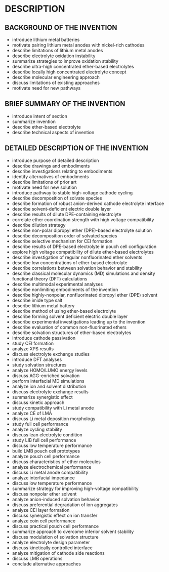 # DESCRIPTION

## BACKGROUND OF THE INVENTION

- introduce lithium metal batteries
- motivate pairing lithium metal anodes with nickel-rich cathodes
- describe limitations of lithium metal anodes
- describe electrolyte oxidation instability
- summarize strategies to improve oxidation stability
- describe ultra-high concentrated ether-based electrolytes
- describe locally high concentrated electrolyte concept
- describe molecular engineering approach
- discuss limitations of existing approaches
- motivate need for new pathways

## BRIEF SUMMARY OF THE INVENTION

- introduce intent of section
- summarize invention
- describe ether-based electrolyte
- describe technical aspects of invention

## DETAILED DESCRIPTION OF THE INVENTION

- introduce purpose of detailed description
- describe drawings and embodiments
- describe investigations relating to embodiments
- identify alternatives of embodiments
- describe limitations of prior art
- motivate need for new solution
- introduce pathway to stable high-voltage cathode cycling
- describe decomposition of solvate species
- describe formation of robust anion-derived cathode electrolyte interface
- describe solvent-deficient electric double layer
- describe results of dilute DPE-containing electrolyte
- correlate ether coordination strength with high voltage compatibility
- describe dilution strategy
- describe non-polar dipropyl ether (DPE)-based electrolyte solution
- describe decomposition order of solvated species
- describe selective mechanism for CEI formation
- describe results of DPE-based electrolyte in pouch cell configuration
- explore high voltage compatibility of dilute ether-based electrolytes
- describe investigation of regular nonfluorinated ether solvents
- describe low concentrations of ether-based electrolyte
- describe correlations between solvation behavior and stability
- describe classical molecular dynamics (MD) simulations and density functional theory (DFT) calculations
- describe multimodal experimental analyses
- describe nonlimiting embodiments of the invention
- describe highly-nonpolar, nonfluorinated dipropyl ether (DPE) solvent
- describe imide type salt
- describe lithium metal battery
- describe method of using ether-based electrolyte
- describe forming solvent deficient electric double layer
- describe experimental investigations leading up to the invention
- describe evaluation of common non-fluorinated ethers
- describe solvation structures of ether-based electrolytes
- introduce cathode passivation
- study CEI formation
- analyze XPS results
- discuss electrolyte exchange studies
- introduce DFT analyses
- study solvation structures
- analyze HOMO/LUMO energy levels
- discuss AGG-enriched solvation
- perform interfacial MD simulations
- analyze ion and solvent distribution
- discuss electrolyte exchange results
- summarize synergistic effect
- discuss kinetic approach
- study compatibility with Li metal anode
- analyze CE of LMA
- discuss Li metal deposition morphology
- study full cell performance
- analyze cycling stability
- discuss lean electrolyte condition
- study LIB full cell performance
- discuss low temperature performance
- build LMB pouch cell prototypes
- analyze pouch cell performance
- discuss characteristics of ether molecules
- analyze electrochemical performance
- discuss Li metal anode compatibility
- analyze interfacial impedance
- discuss low temperature performance
- summarize strategy for improving high-voltage compatibility
- discuss nonpolar ether solvent
- analyze anion-induced solvation behavior
- discuss preferential degradation of ion aggregates
- analyze CEI layer formation
- discuss synergistic effect on ion transfer
- analyze coin cell performance
- discuss practical pouch cell performance
- summarize approach to overcome inferior solvent stability
- discuss modulation of solvation structure
- analyze electrolyte design parameter
- discuss kinetically controlled interface
- analyze mitigation of cathode side reactions
- discuss LMB operations
- conclude alternative approaches

